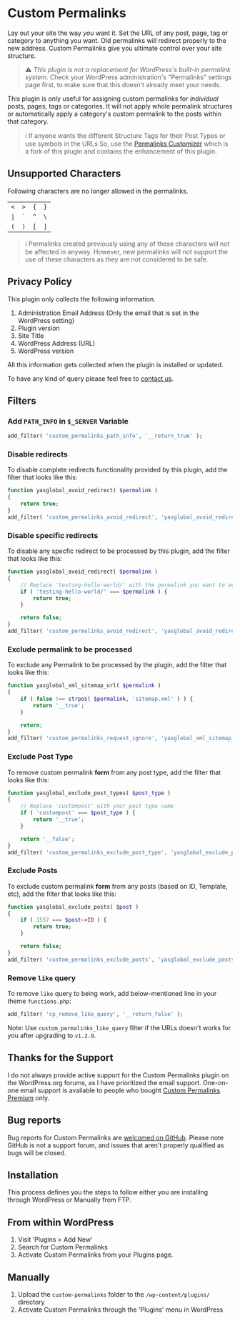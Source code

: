 # Custom Permalinks

Lay out your site the way *you* want it. Set the URL of any post, page, tag or category to 
anything you want. Old permalinks will redirect properly to the new address. Custom 
Permalinks give you ultimate control over your site structure.

> :warning: *This plugin is not a replacement for WordPress's built-in permalink system*. 
> Check your WordPress administration's "Permalinks" settings page first, to make sure that 
> this doesn't already meet your needs.

This plugin is only useful for assigning custom permalinks for *individual* posts, pages, 
tags or categories. It will not apply whole permalink structures or automatically apply a 
category's custom permalink to the posts within that category.

> :information_source: If anyone wants the different Structure Tags for their Post Types or 
> use symbols in the URLs So, use the 
> [Permalinks Customizer](https://wordpress.org/plugins/permalinks-customizer/) which is a
> fork of this plugin and contains the enhancement of this plugin.

## Unsupported Characters

Following characters are no longer allowed in the permalinks. 

|      |                |     |     |
|------|----------------|-----|-----|
| `<`  | `>`            | `{` | `}` |
| `\|` | <code>`</code> | `^` | `\` |
| `(`  | `)`            | `[` | `]` |

> :information_source: Permalinks created previously using any of these characters will not
> be affected in anyway. However, new permalinks will not support the use of these 
> characters  as they are not considered to be safe.

## Privacy Policy

This plugin only collects the following information.

1.  Administration Email Address (Only the email that is set in the WordPress setting)
2.  Plugin version
3.  Site Title
4.  WordPress Address (URL)
5.  WordPress version

All this information gets collected when the plugin is installed or updated.

To have any kind of query please feel free to 
[contact us](https://www.custompermalinks.com/contact-us/).

## Filters

### Add `PATH_INFO` in `$_SERVER` Variable

```php
add_filter( 'custom_permalinks_path_info', '__return_true' );
```

### Disable redirects

To disable complete redirects functionality provided by this plugin, add the filter that looks 
like this:

```php
function yasglobal_avoid_redirect( $permalink )
{
    return true;
}
add_filter( 'custom_permalinks_avoid_redirect', 'yasglobal_avoid_redirect' );
```

### Disable specific redirects

To disable any specfic redirect to be processed by this plugin, add the filter that looks like this:

```php
function yasglobal_avoid_redirect( $permalink )
{
    // Replace 'testing-hello-world/' with the permalink you want to avoid
    if ( 'testing-hello-world/' === $permalink ) {
        return true;
    }

    return false;
}
add_filter( 'custom_permalinks_avoid_redirect', 'yasglobal_avoid_redirect' );
```

### Exclude permalink to be processed

To exclude any Permalink to be processed by the plugin, add the filter that looks like this:

```php
function yasglobal_xml_sitemap_url( $permalink )
{
    if ( false !== strpos( $permalink, 'sitemap.xml' ) ) {
        return '__true';
    }

    return;
}
add_filter( 'custom_permalinks_request_ignore', 'yasglobal_xml_sitemap_url' );
```

### Exclude Post Type

To remove custom permalink **form** from any post type, add the filter that looks like this:

```php
function yasglobal_exclude_post_types( $post_type )
{
    // Replace 'custompost' with your post type name
    if ( 'custompost' === $post_type ) {
        return '__true';
    }

    return '__false';
}
add_filter( 'custom_permalinks_exclude_post_type', 'yasglobal_exclude_post_types' );
```

### Exclude Posts

To exclude custom permalink **form**  from any posts (based on ID, Template, etc), add the
filter that looks like this:

```php
function yasglobal_exclude_posts( $post )
{
    if ( 1557 === $post->ID ) {
        return true;
    }

    return false;
}
add_filter( 'custom_permalinks_exclude_posts', 'yasglobal_exclude_posts' );
```

### Remove `like` query

To remove `like` query to being work, add below-mentioned line in your theme 
`functions.php`:

```php
add_filter( 'cp_remove_like_query', '__return_false' );
```

Note: Use `custom_permalinks_like_query` filter if the URLs doesn't works for you after 
upgrading to `v1.2.9`.

## Thanks for the Support

I do not always provide active support for the Custom Permalinks plugin on the 
WordPress.org forums, as I have prioritized the email support. One-on-one email support 
is available to people who bought 
[Custom Permalinks Premium](https://www.custompermalinks.com/#pricing-section) only.

## Bug reports

Bug reports for Custom Permalinks are 
[welcomed on GitHub](https://github.com/samiahmedsiddiqui/custom-permalinks). Please note 
GitHub is not a support forum, and issues that aren't properly qualified as bugs will be closed.

## Installation

This process defines you the steps to follow either you are installing through WordPress 
or Manually from FTP.

## From within WordPress

1.  Visit 'Plugins > Add New'
2.  Search for Custom Permalinks
3.  Activate Custom Permalinks from your Plugins page.

## Manually

1.  Upload the `custom-permalinks` folder to the `/wp-content/plugins/` directory
2.  Activate Custom Permalinks through the 'Plugins' menu in WordPress
